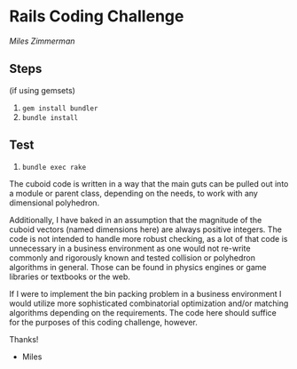 # Rails Coding Challenge #

*Miles Zimmerman*

## Steps ##
(if using gemsets)

1. ```gem install bundler```
2. ```bundle install```

## Test ##
1. ```bundle exec rake```

The cuboid code is written in a way that the main guts can be pulled out into a module or parent class, depending on the needs, to work with any dimensional polyhedron.

Additionally, I have baked in an assumption that the magnitude of the cuboid vectors (named dimensions here) are always positive integers. The code is not intended to handle more robust checking, as a lot of that code is unnecessary in a business environment as one would not re-write commonly and rigorously known and tested collision or polyhedron algorithms in general. Those can be found in physics engines or game libraries or textbooks or the web.

If I were to implement the bin packing problem in a business environment I would utilize more sophisticated combinatorial optimization and/or matching algorithms depending on the requirements. The code here should suffice for the purposes of this coding challenge, however.

Thanks!

- Miles
